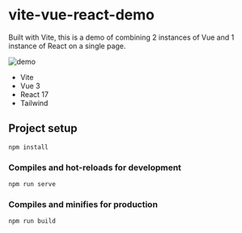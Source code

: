 # vite-vue-react-demo

Built with Vite, this is a demo of combining 2 instances of Vue and 1 instance of React on a single page.

![demo](https://user-images.githubusercontent.com/1104590/108576792-e54fe980-72ec-11eb-9919-f5890cab5ea9.png)

- Vite
- Vue 3
- React 17
- Tailwind

## Project setup
```
npm install
```

### Compiles and hot-reloads for development
```
npm run serve
```

### Compiles and minifies for production
```
npm run build
```
